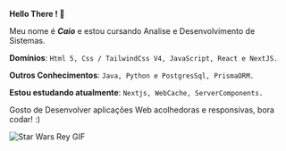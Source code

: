 **Hello There ! 👋**

Meu nome é ***Caio*** e estou cursando Analise e Desenvolvimento de Sistemas.

****Domínios****: `Html 5, Css / TailwindCss V4, JavaScript, React e NextJS.`

****Outros Conhecimentos****: `Java, Python e PostgresSql, PrismaORM.`

****Estou estudando atualmente****:  `Nextjs, WebCache, ServerComponents.`

Gosto de Desenvolver aplicações Web acolhedoras e responsivas, bora codar! :)

 ![Star Wars Rey GIF](https://media1.tenor.com/m/lRFkHTWGxD4AAAAC/star-wars-rey.gif)


